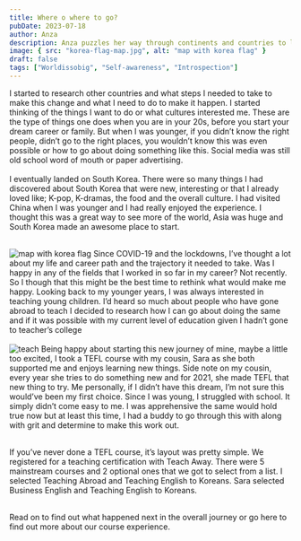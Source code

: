 ```yaml
---
title: Where o where to go?
pubDate: 2023-07-18
author: Anza
description: Anza puzzles her way through continents and countries to land on a plan.
image: { src: "korea-flag-map.jpg", alt: "map with korea flag" }
draft: false
tags: ["Worldissobig", "Self-awareness", "Introspection"]
---
```


I started to research other countries and what steps I needed to take to make this change and what I need to do to make it happen. I started thinking of the things I want to do or what cultures interested me. These are the type of things one does when you are in your 20s, before you start your dream career or family. But when I was younger, if you didn’t know the right people, didn’t go to the right places, you wouldn’t know this was even possible or how to go about doing something like this. Social media was still old school word of mouth or paper advertising.
<br />
<br />
I eventually landed on South Korea. There were so many things I had discovered about South Korea that were new, interesting or that I already loved like; K-pop, K-dramas, the food and the overall culture. I had visited China when I was younger and I had really enjoyed the experience. I thought this was a great way to see more of the world, Asia was huge and South Korea made an awesome place to start.
<br />
<br />

<img class=" lg:w-80 lg:float-left lg:mr-6" src="/korea-flag-map.jpg" alt="map with korea flag">
Since COVID-19 and the lockdowns, I’ve thought a lot about my life and career path and the trajectory it needed to take. Was I happy in any of the fields that I worked in so far in my career? Not recently. So I though that this might be the best time to rethink what would make me happy. Looking back to my younger years, I was always interested in teaching young children. I’d heard so much about people who have gone abroad to teach I decided to research how I can go about doing the same and if it was possible with my current level of education given I hadn’t gone to teacher’s college

<br />
<br />
<img class=" lg:w-80 lg:float-left lg:mr-6" src="/teach.jpg" alt="teach">
Being happy about starting this new journey of mine, maybe a little too excited, I took a TEFL course with my cousin, Sara as she both supported me and enjoys learning new things. Side note on my cousin, every year she tries to do something new and for 2021, she made TEFL that new thing to try. Me personally, if I didn’t have this dream, I’m not sure this would’ve been my first choice. Since I was young, I struggled with school. It simply didn’t come easy to me. I was apprehensive the same would hold true now but at least this time, I had a buddy to go through this with along with grit and determine to make this work out.

<br />
<br />

If you’ve never done a TEFL course, it’s layout was pretty simple. We registered for a teaching certification with Teach Away. There were 5 mainstream courses and 2 optional ones that we got to select from a list. I selected Teaching Abroad and Teaching English to Koreans. Sara selected Business English and Teaching English to Koreans.
<br />
<br />

Read on to find out what happened next in the overall journey or go here to find out more about our course experience.
